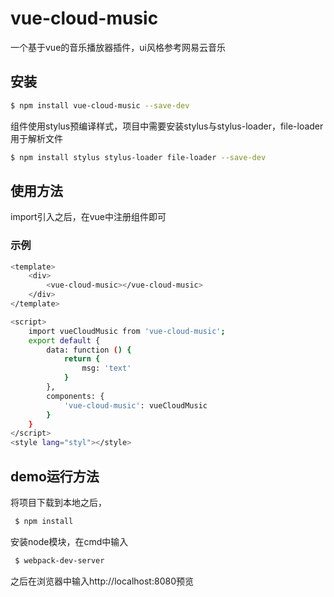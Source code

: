 # vue-cloud-music

 一个基于vue的音乐播放器插件，ui风格参考网易云音乐

## 安装

```bash
$ npm install vue-cloud-music --save-dev
```
 组件使用stylus预编译样式，项目中需要安装stylus与stylus-loader，file-loader用于解析文件
```bash
$ npm install stylus stylus-loader file-loader --save-dev
```
## 使用方法

 import引入之后，在vue中注册组件即可 

### 示例

```bash
<template>
    <div>
        <vue-cloud-music></vue-cloud-music>
    </div>
</template>

<script>
    import vueCloudMusic from 'vue-cloud-music';
    export default {
        data: function () {
            return {
                msg: 'text'
            }
        },
        components: {
            'vue-cloud-music': vueCloudMusic
        }
    }
</script>
<style lang="styl"></style>
```

## demo运行方法
 将项目下载到本地之后，
```bash
 $ npm install
```
 安装node模块，在cmd中输入
```bash
 $ webpack-dev-server
```
 之后在浏览器中输入http://localhost:8080预览
